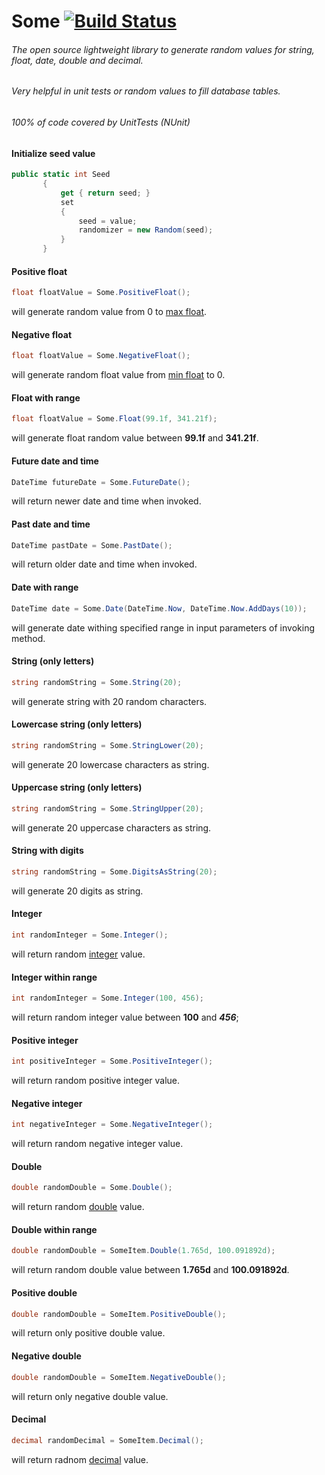 # Some [![Build Status](https://travis-ci.org/PawelSienko/Some.svg?branch=master)](https://travis-ci.org/PawelSienko/Some)
###### The open source lightweight library to generate random values for string, float, date, double and decimal.
###### Very helpful in unit tests or random values to fill database tables.
###### 100% of code covered by UnitTests (NUnit)

#### Initialize seed value
```cs
public static int Seed
       {
           get { return seed; }
           set
           {
               seed = value;
               randomizer = new Random(seed);
           }
       }
```

#### Positive float
```cs
float floatValue = Some.PositiveFloat();
```
will generate random value from 0 to [max float](https://msdn.microsoft.com/pl-pl/library/b1e65aza.aspx). 

#### Negative float
```cs
float floatValue = Some.NegativeFloat();
```
will generate random float value from [min float](https://msdn.microsoft.com/pl-pl/library/b1e65aza.aspx) to 0.

#### Float with range
```cs
float floatValue = Some.Float(99.1f, 341.21f);
```

will generate float random value between **99.1f** and **341.21f**.  

#### Future date and time
```cs
DateTime futureDate = Some.FutureDate();
```
will return newer date and time when invoked. 

#### Past date and time
```cs
DateTime pastDate = Some.PastDate();
```
will return older date and time when invoked.

#### Date with range
```cs
DateTime date = Some.Date(DateTime.Now, DateTime.Now.AddDays(10));
```
will generate date withing specified range in input parameters of invoking method.

#### String (only letters)
```cs
string randomString = Some.String(20);
```
will generate string with 20 random characters.

#### Lowercase string (only letters)
```cs
string randomString = Some.StringLower(20);
```
will generate 20 lowercase characters as string.

#### Uppercase string (only letters)
```cs
string randomString = Some.StringUpper(20);
```
will generate 20 uppercase characters as string.

#### String with digits
```cs
string randomString = Some.DigitsAsString(20);
```
will generate 20 digits as string. 

#### Integer
```cs
int randomInteger = Some.Integer();
```
will return random [integer](https://msdn.microsoft.com/en-us/library/5kzh1b5w.aspx) value. 

#### Integer within range
```cs
int randomInteger = Some.Integer(100, 456);
```
will return random integer value between **100** and ***456***;

#### Positive integer
```cs
int positiveInteger = Some.PositiveInteger();
```
will return random positive integer value.

#### Negative integer
```cs
int negativeInteger = Some.NegativeInteger();
```
will return random negative integer value.

#### Double
```cs
double randomDouble = Some.Double();
```
will return random [double](https://msdn.microsoft.com/pl-pl/library/678hzkk9.aspx) value.

#### Double within range
```cs
double randomDouble = SomeItem.Double(1.765d, 100.091892d);
```
will return random double value between **1.765d** and **100.091892d**. 

#### Positive double
```cs
double randomDouble = SomeItem.PositiveDouble();
```
will return only positive double value.

#### Negative double
```cs
double randomDouble = SomeItem.NegativeDouble();
```
will return only negative double value.

#### Decimal
```cs
decimal randomDecimal = SomeItem.Decimal();
```
will return radnom [decimal](https://msdn.microsoft.com/pl-pl/library/364x0z75.aspx) value.
